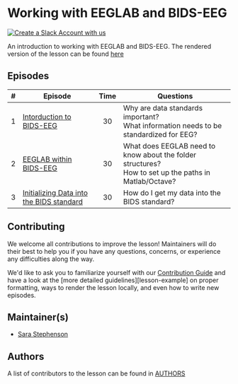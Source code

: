 # Working with EEGLAB and BIDS-EEG

[![Create a Slack Account with us](https://img.shields.io/badge/Create_Slack_Account-The_Carpentries-071159.svg)](https://swc-slack-invite.herokuapp.com/)

An introduction to working with EEGLAB and BIDS-EEG. The rendered version of the lesson can be found [here](https://carpentries-incubator.github.io/SDC-BIDS-EEG-EEGLAB/)

## Episodes

| # | Episode | Time | Questions |
| ---- | ---- | :----: | ---- |
| 1 | [Intorduction to BIDS-EEG](https://carpentries-incubator.github.io/SDC-BIDS-EEG-EEGLAB/01-intro_BIDS_EEG/index.html) | 30 | Why are data standards important? <br> What information needs to be standardized for EEG? |
| 2 | [EEGLAB within BIDS-EEG](https://carpentries-incubator.github.io/SDC-BIDS-EEG-EEGLAB/02-data_property/index.html) | 30 | What does EEGLAB need to know about the folder structures? <br> How to set up the paths in Matlab/Octave? | 
| 3 | [Initializing Data into the BIDS standard](https://carpentries-incubator.github.io/SDC-BIDS-EEG-EEGLAB/03-BIDS_init_EEG_EEGLAB/index.html) | 30 | How do I get my data into the BIDS standard? | 

## Contributing

We welcome all contributions to improve the lesson! Maintainers will do their best to help you if you have any
questions, concerns, or experience any difficulties along the way.

We'd like to ask you to familiarize yourself with our [Contribution Guide](CONTRIBUTING.md) and have a look at
the [more detailed guidelines][lesson-example] on proper formatting, ways to render the lesson locally, and even
how to write new episodes.

## Maintainer(s)

* [Sara Stephenson](https://github.com/SaraStephenson)

## Authors

A list of contributors to the lesson can be found in [AUTHORS](AUTHORS)


